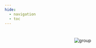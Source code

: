 ```yaml
---
hide:
  - navigation
  - toc
---
```

#
<p align="center"><img alt="group" src="../../images/front_textile.jpg" /></p>
